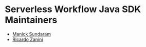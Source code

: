 # Serverless Workflow Java SDK Maintainers

* [Manick Sundaram](https://github.com/manick02)
* [Ricardo Zanini](https://github.com/ricardozanini)
